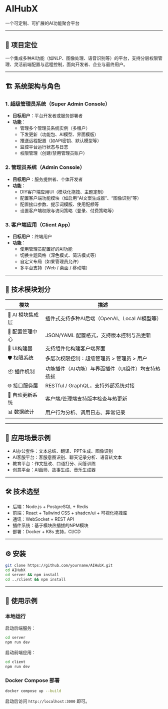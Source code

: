 # AIHubX
一个可定制、可扩展的AI功能聚合平台

---

## 🎯 项目定位

一个集成多种AI功能（如NLP、图像处理、语音识别等）的平台，支持分层权限管理、灵活前端配置与远程控制，面向开发者、企业与最终用户。

---

## 🏗️ 系统架构与角色

### 1. 超级管理员系统（Super Admin Console）
- **目标用户**：平台开发者或服务部署者
- **功能**：
  - 管理多个管理员系统实例（多租户）
  - 下发更新（功能包、AI模型、界面模版）
  - 推送远程配置（如API密钥、默认模型等）
  - 监控平台运行状态与日志
  - 权限管理（创建/禁用管理员账户）

### 2. 管理员系统（Admin Console）
- **目标用户**：服务提供者、个体开发者
- **功能**：
  - DIY客户端应用UI（模块化拖拽、主题定制）
  - 配置客户端功能模块（如启用“AI文案生成器”、“图像识别”等）
  - 配置接口参数、提示词模版、使用配额等
  - 设置客户端权限与访问策略（登录、付费策略等）

### 3. 客户端应用（Client App）
- **目标用户**：终端用户
- **功能**：
  - 使用管理员配置好的AI功能
  - 切换主题风格（深色模式、简洁模式等）
  - 自定义布局（如果管理员允许）
  - 多平台支持（Web / 桌面 / 移动端）

---

## 🧩 技术模块划分

| 模块 | 描述 |
|------|------|
| 🧠 AI 模块集成层 | 插件式支持多种AI后端（OpenAI、Local AI模型等） |
| 🧰 配置管理中心 | JSON/YAML 配置格式，支持版本控制与热更新 |
| 🎨 UI构建器 | 支持组件化构建客户端界面 |
| 🛡️ 权限系统 | 多层次权限控制：超级管理员 > 管理员 > 用户 |
| 📦 插件机制 | 功能插件（AI功能）与界面插件（UI组件）均支持热插拔 |
| 🌐 接口服务层 | RESTful / GraphQL，支持外部系统对接 |
| 🚀 自动更新系统 | 客户端/管理端支持版本检查与热更新 |
| 📊 数据统计 | 用户行为分析、调用日志、异常记录 |

---

## 🧪 应用场景示例

- AI办公套件：文本总结、翻译、PPT生成、图像识别
- AI客服平台：客服意图识别、聊天记录分析、语音转文本
- 教育平台：作文批改、口语打分、问答训练
- 创意平台：AI画师、故事生成、音乐生成器

---

## 🛠️ 技术选型

- 后端：Node.js + PostgreSQL + Redis
- 前端：React + Tailwind CSS + shadcn/ui + 可视化拖拽库
- 通讯：WebSocket + REST API
- 插件系统：基于模块热插拔的NPM模块
- 部署：Docker + K8s 支持，CI/CD

---

## ⚙️ 安装

```bash
git clone https://github.com/yourname/AIHubX.git
cd AIHubX
cd server && npm install
cd ../client && npm install
```

---

## 🚀 使用示例

### 本地运行

启动后端服务：

```bash
cd server
npm run dev
```

启动前端应用：

```bash
cd client
npm run dev
```

### Docker Compose 部署

```bash
docker compose up --build
```

启动后访问 `http://localhost:3000` 即可。
